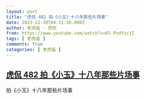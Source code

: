 ```yaml
---
layout: post
title: "虎侃 482 拍《小玉》十八年那些片场事"
date: 2023-12-30T04:11:56.000Z
author: 老虎庙 · 虎侃
from: https://www.youtube.com/watch?v=Rl-PxdYzcjI
tags: [ 老虎庙 ]
comments: True
categories: [ 老虎庙 ]
---
```

<!--1703909516000-->
[虎侃 482 拍《小玉》十八年那些片场事](https://www.youtube.com/watch?v=Rl-PxdYzcjI)
------

<div>
拍《小玉》十八年那些片场事
</div>
